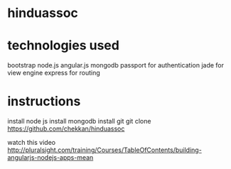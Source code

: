 hinduassoc
==========

technologies used
=================
bootstrap
node.js
angular.js
mongodb
passport for authentication
jade for view engine
express for routing

instructions
============
install node js
install mongodb
install git
git clone https://github.com/chekkan/hinduassoc

watch this video
http://pluralsight.com/training/Courses/TableOfContents/building-angularjs-nodejs-apps-mean
